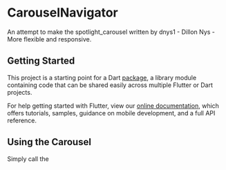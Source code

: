 # CarouselNavigator

An attempt to make the spotlight_carousel written by dnys1 - Dillon Nys - More flexible and responsive.

## Getting Started

This project is a starting point for a Dart
[package](https://flutter.dev/developing-packages/),
a library module containing code that can be shared easily across
multiple Flutter or Dart projects.

For help getting started with Flutter, view our 
[online documentation](https://flutter.dev/docs), which offers tutorials, 
samples, guidance on mobile development, and a full API reference.

## Using the Carousel
Simply call the 
